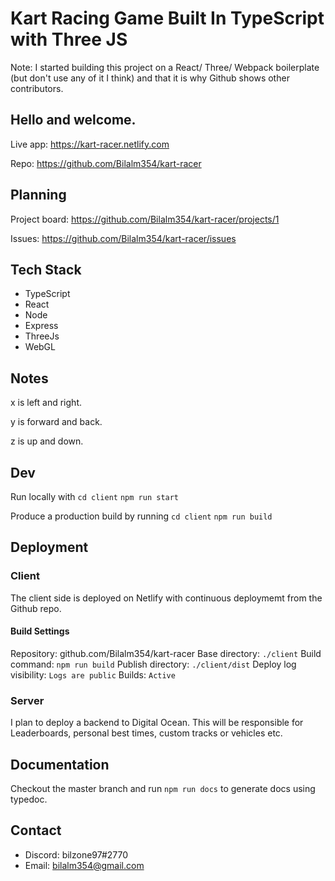 # Kart Racing Game Built In TypeScript with Three JS

Note: I started building this project on a React/ Three/ Webpack boilerplate (but don't use any of it I think) and that it is why Github shows other contributors. 

## Hello and welcome.

Live app: https://kart-racer.netlify.com

Repo: https://github.com/Bilalm354/kart-racer


## Planning

Project board: https://github.com/Bilalm354/kart-racer/projects/1

Issues: https://github.com/Bilalm354/kart-racer/issues

## Tech Stack 
- TypeScript
- React 
- Node 
- Express 
- ThreeJs
- WebGL

## Notes

x is left and right.  

y is forward and back.  

z is up and down. 


## Dev

Run locally with
`cd client`
`npm run start`

Produce a production build by running
`cd client`
`npm run build`

## Deployment 

### Client

The client side is deployed on Netlify with continuous deploymemt from the Github repo. 

#### Build Settings

Repository: github.com/Bilalm354/kart-racer
Base directory: `./client`
Build command: `npm run build`
Publish directory: `./client/dist`
Deploy log visibility: `Logs are public`
Builds: `Active`

### Server

I plan to deploy a backend to Digital Ocean. This will be responsible for Leaderboards, personal best times, custom tracks or vehicles etc. 

## Documentation

Checkout the master branch and run `npm run docs` to generate docs using typedoc.

## Contact

-   Discord: bilzone97#2770
-   Email: bilalm354@gmail.com
